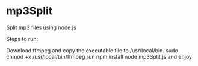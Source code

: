 # mp3Split
Split mp3 files using node.js

Steps to run:

Download ffmpeg and copy the executable file to /usr/local/bin.
sudo chmod +x /usr/local/bin/ffmpeg
run npm install
node mp3Split.js and enjoy
